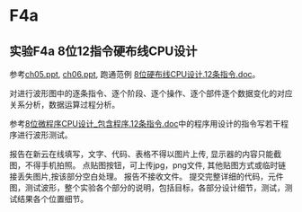 # F4a
## 实验F4a 8位12指令硬布线CPU设计

参考[ch05.ppt](https://courses.gdut.edu.cn/pluginfile.php/138337/mod_folder/content/0/ch05.ppt?forcedownload=1), [ch06.ppt](https://courses.gdut.edu.cn/pluginfile.php/138337/mod_folder/content/0/ch06.ppt?forcedownload=1), 跑通范例 [8位硬布线CPU设计.12条指令.doc](https://courses.gdut.edu.cn/mod/resource/view.php?id=15079)。

对进行波形图中的逐条指令、逐个阶段、逐个操作、逐个部件逐个数据变化的对应关系分析，数据运算过程分析。

参考[8位微程序CPU设计_包含程序.12条指令.doc](https://courses.gdut.edu.cn/mod/resource/view.php?id=15078)中的程序用设计的指令写若干程序进行波形测试。

报告在新云在线填写，文字、代码、表格不得以图片上传, 显示器的内容只能截图，不得手机拍照。
点贴图按钮，可上传jpg，png文件, 其他贴图方式或临时链接丢失图片,按该部分空白处理。
报告不接收文件。
提交完整详细的代码，元件图，测试波形，整个实验各个部分的说明，包括目标，各部分设计细节，测试，测试结果各个位置细节。
